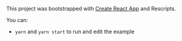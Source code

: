 This project was bootstrapped with [Create React App](https://github.com/facebook/create-react-app) and Rescripts.

You can:
- `yarn` and `yarn start` to run and edit the example